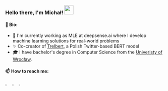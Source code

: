 ### Hello there, I'm Michał!  <img src="https://github.com/sciencepal/sciencepal/blob/master/assets/Hi.gif" width="29px">

#### 🌿 Bio:
* 🚀 I'm currently working as MLE at deepsense.ai where I develop machine learning solutions for real-world problems
* ✨ Co-creator of [Trelbert](https://huggingface.co/deepsense-ai/trelbert), a Polish Twitter-based BERT model
* 🎓 I have bachelor's degree in Computer Science from the [Univeristy of Wrocław](https://uni.wroc.pl/en/).

#### 📫 How to reach me:   
[<img src="https://img.icons8.com/color/48/000000/twitter.png" width="3.5%"/>](https://twitter.com/Sahcimm)
[<img src="https://img.icons8.com/color/48/000000/linkedin.png" width="3.5%"/>](https://linkedin.com/in/michał-zobniow-114431185)
<a href="mailto:zobniow.m@gmail.com"> <img src="https://img.icons8.com/fluent/48/000000/gmail.png" width="3.5%"/> </a>
